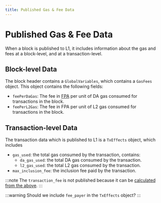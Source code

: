 ```yaml
---
title: Published Gas & Fee Data
---
```


# Published Gas & Fee Data

When a block is published to L1, it includes information about the gas and fees at a block-level, and at a transaction-level.

## Block-level Data

The block header contains a `GlobalVariables`, which contains a `GasFees` object. This object contains the following fields:
- `feePerDaGas`: The fee in [FPA](./fee-payment-asset.md) per unit of DA gas consumed for transactions in the block.
- `feePerL2Gas`: The fee in FPA per unit of L2 gas consumed for transactions in the block.

## Transaction-level Data

The transaction data which is published to L1 is a `TxEffects` object, which includes
- `gas_used`: the total gas consumed by the transaction, contains:
  - `da_gas_used`: the total DA gas consumed by the transaction.
  - `l2_gas_used`: the total L2 gas consumed by the transaction.
- `max_inclusion_fee`: the inclusion fee paid by the transaction.

:::note
The `transaction_fee` is not published because it can be [calculated from the above](./specifying-gas-fee-info.md#transaction-fee).
:::

:::warning
Should we include `fee_payer` in the `TxEffects` object?
:::
